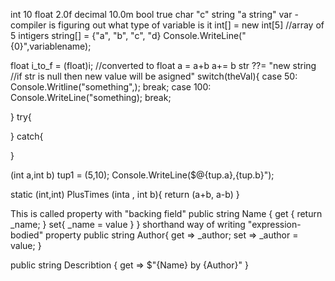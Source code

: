 int 10
float 2.0f
decimal 10.0m
bool true
char "c"
string "a string"
var - compiler is figuring out what type of variable is it
int[] = new int[5] //array of 5 intigers
string[] = {"a", "b", "c", "d}
Console.WriteLine("{0}",variablename);

float i_to_f = (float)i; //converted to float
a = a+b
a+= b
str ??= "new string //if str is null then new value will be asigned"
switch(theVal){
    case 50:
    Console.Writline("something",);
    break;
    case 100:
    Console.WriteLine("something);
    break;

}
try{

}
catch{

}

(int a,int b) tup1 = (5,10);
Console.WriteLine($@{tup.a},{tup.b}");

static (int,int) PlusTimes (inta , int b){
    return (a+b, a-b)
}

This is called property with "backing field"
public string Name {
    get {
        return _name;
    }
    set{
        _name = value
    }
}
shorthand way of writing "expression-bodied" property
public string Author{
    get => _author;
    set => _author = value;
}

public string Describtion {
    get => $"{Name} by {Author}"
}